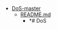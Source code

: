 - <a href = "E:\Node_projects\Node_Way\ArchivTSH_2\ArhivTimur_2\DoS-master\cat.DoS-master\dir.DoS-master.md">DoS-master</a>
    - <a href = "E:\Node_projects\Node_Way\ArchivTSH_2\ArhivTimur_2\DoS-master\README.md">README.md</a>
        - *# DoS
